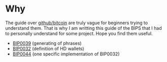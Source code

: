 # Why
The guide over [github/bitcoin](https://github.com/bitcoin/bips) are truly vague for beginners trying to understand them. That is why I am writting this guide of the BIPS that I had to personally understand for some project. Hope you find them useful.

 - [BIP0039](bip39.md) (generating of phrases)
 - [BIP0032](bip32.md) (definition of HD wallets)
 - [BIP0044](bip44.md) (one specific implementation of BIP0032)
